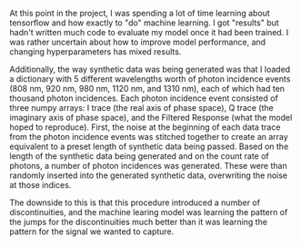 At this point in the project, I was spending a lot of time learning about tensorflow and how exactly to "do" machine learning. I got "results" but hadn't written much code to evaluate my model once it had been trained. I was rather uncertain about how to improve model performance, and changing hyperparameters has mixed results.

Additionally, the way synthetic data was being generated was that I loaded a dictionary with 5 different wavelengths worth of photon incidence events (808 nm, 920 nm, 980 nm, 1120 nm, and 1310 nm), each of which had ten thousand photon incidences. Each photon incidence event consisted of three numpy arrays: I trace (the real axis of phase space), Q trace (the imaginary axis of phase space), and the Filtered Response (what the model hoped to reproduce). First, the noise at the beginning of each data trace from the photon incidence events was stitched together to create an array equivalent to a preset length of synthetic data being passed. Based on the length of the synthetic data being generated and on the count rate of photons, a number of photon incidences was generated. These were than randomly inserted into the generated synthetic data, overwriting the noise at those indices. 

The downside to this is that this procedure introduced a number of discontinuities, and the machine learing model was learning the pattern of the jumps for the discontinuities much better than it was learning the pattern for the signal we wanted to capture.
